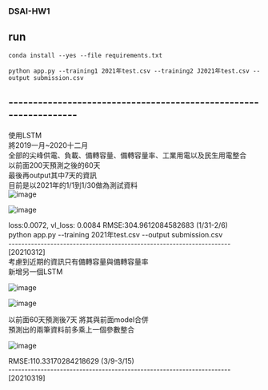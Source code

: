 ### DSAI-HW1

## run ##


```
conda install --yes --file requirements.txt
```



```
python app.py --training1 2021年test.csv --training2 J2021年test.csv --output submission.csv 
```






## ----------------------------------------------------------------- ##

使用LSTM  
將2019一月~2020十二月   
全部的尖峰供電、負載、備轉容量、備轉容量率、工業用電以及民生用電整合  
以前面200天預測之後的60天  
最後再output其中7天的資訊  
目前是以2021年的1/1到1/30做為測試資料   
![image](https://user-images.githubusercontent.com/66662065/111767372-9abc8f80-88e1-11eb-91c3-f194ed59b4d3.png)

![image](https://user-images.githubusercontent.com/66662065/111776415-f2142d00-88ec-11eb-9bf6-b3a756f9d422.png)


loss:0.0072, vl_loss: 0.0084  RMSE:304.9612084582683 (1/31-2/6)   
python app.py --training 2021年test.csv --output submission.csv      
---------------------------------------------------------------------[20210312]   
考慮到近期的資訊只有備轉容量與備轉容量率      
新增另一個LSTM

![image](https://user-images.githubusercontent.com/66662065/111767403-a445f780-88e1-11eb-8250-6a31577684c0.png)

![image](https://user-images.githubusercontent.com/66662065/111779183-c5faab00-88f0-11eb-8c1b-9269680feab3.png)


以前面60天預測後7天
將其與前面model合併      
預測出的兩筆資料前多乘上一個參數整合   
 

![image](https://user-images.githubusercontent.com/66662065/111779343-fa6e6700-88f0-11eb-921b-fce1f72284ca.png)

RMSE:110.33170284218629 (3/9-3/15)      
---------------------------------------------------------------------[20210319] 
